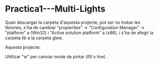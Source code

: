 # Practica1---Multi-Lights
Quan descargar la carpeta d'aquesta projecte, pot ser no trobar les libreries, s'ha de cambiar "propierties" -> "Configuration Manager" -> "platform" a (Win32) i "Active solution platform" a (x86), i s'ha de afegir la carpeta lib a la carpeta glew.

Aquesta projecte:

Utilitzar "w" per canviar mode de pintar (fill o line) .
